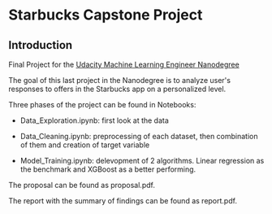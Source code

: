 # Starbucks Capstone Project
 
## Introduction
Final Project for the [Udacity Machine Learning Engineer Nanodegree](https://www.udacity.com/course/machine-learning-engineer-nanodegree--nd009t)

The goal of this last project in the Nanodegree is to analyze user's responses to offers in the Starbucks app on a personalized level.

Three phases of the project can be found in Notebooks:

* Data_Exploration.ipynb: first look at the data

* Data_Cleaning.ipynb: preprocessing of each dataset, then combination of them and creation of target variable

* Model_Training.ipynb: delevopment of 2 algorithms. Linear regression as the benchmark and XGBoost as a better performing.

The proposal can be found as proposal.pdf.
 
The report with the summary of findings can be found as report.pdf. 
